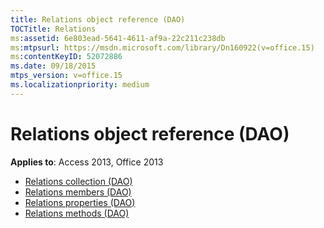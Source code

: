 ```yaml
---
title: Relations object reference (DAO)
TOCTitle: Relations
ms:assetid: 6e803ead-5641-4611-af9a-22c211c238db
ms:mtpsurl: https://msdn.microsoft.com/library/Dn160922(v=office.15)
ms:contentKeyID: 52072886
ms.date: 09/18/2015
mtps_version: v=office.15
ms.localizationpriority: medium
---
```


# Relations object reference (DAO)

**Applies to**: Access 2013, Office 2013

- [Relations collection (DAO)](relations-collection-dao.md)
- [Relations members (DAO)](relations-members-dao.md)
- [Relations properties (DAO)](relations-properties-dao.md)
- [Relations methods (DAO)](relations-methods-dao.md)


